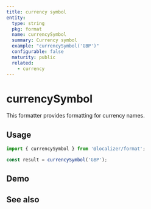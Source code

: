 ```yaml
---
title: currency symbol
entity:
  type: string
  pkg: format
  name: currencySymbol
  summary: Currency symbol
  example: "currencySymbol('GBP')"
  configurable: false
  maturity: public
  related:
    - currency
---
```


# currencySymbol <Package name="format"/>

This formatter provides formatting for currency names.

## Usage

```typescript twoslash
import { currencySymbol } from '@localizer/format';

const result = currencySymbol('GBP');
```

## Demo

<script setup>
  import { ref } from 'vue';
  import { NFormItem } from 'naive-ui/es/form';
  import { NSelect } from 'naive-ui/es/select';
  import { currencyName } from '@localizer/format';

  const unit = ref('GBP');

  const unitOptions = Intl.supportedValuesOf('currency').map(currency => ({label: `${currency} - ${currencyName(currency).localize('en-US')}`, value: currency}));

</script>

<EntityDemo :args="[unit]">

<NFormItem label="Currency"><NSelect filterable v-model:value="unit" :options="unitOptions"/></NFormItem>

</EntityDemo>

## See also

<Entities />
